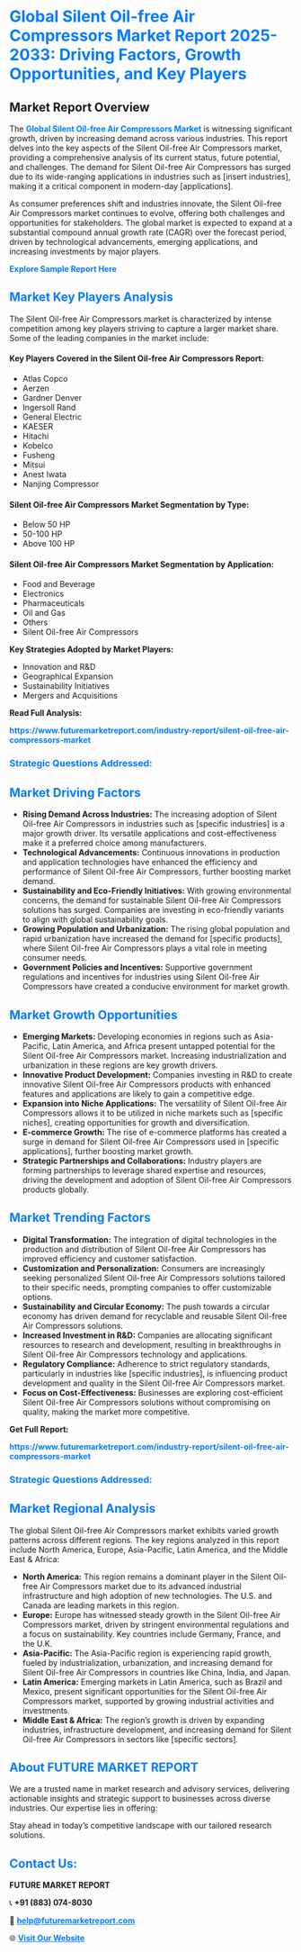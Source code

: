 <h1 style="color: #007BFF;">Global Silent Oil-free Air Compressors Market Report 2025-2033: Driving Factors, Growth Opportunities, and Key Players</h1>

<section id="overview">
<h2>Market Report Overview</h2>
<p>The <a href="https://www.futuremarketreport.com/industry-report/silent-oil-free-air-compressors-market" style="color: #007BFF; text-decoration: none;"><strong>Global Silent Oil-free Air Compressors Market</strong></a> is witnessing significant growth, driven by increasing demand across various industries. This report delves into the key aspects of the Silent Oil-free Air Compressors market, providing a comprehensive analysis of its current status, future potential, and challenges. The demand for Silent Oil-free Air Compressors has surged due to its wide-ranging applications in industries such as [insert industries], making it a critical component in modern-day [applications].</p>
<p>As consumer preferences shift and industries innovate, the Silent Oil-free Air Compressors market continues to evolve, offering both challenges and opportunities for stakeholders. The global market is expected to expand at a substantial compound annual growth rate (CAGR) over the forecast period, driven by technological advancements, emerging applications, and increasing investments by major players.</p>
</section>

<section id="overview">
<p><a href="https://www.futuremarketreport.com/request-sample/reportId=128433" style="color: #007BFF; text-decoration: none;"><strong>Explore Sample Report Here</strong></a></p>
</section>

<section id="key-players">
<h2 style="color: #007BFF;">Market Key Players Analysis</h2>
<p>The Silent Oil-free Air Compressors market is characterized by intense competition among key players striving to capture a larger market share. Some of the leading companies in the market include:</p>
<h4>Key Players Covered in the Silent Oil-free Air Compressors Report:</h4>
<ul><li>Atlas Copco</li><li>Aerzen</li><li>Gardner Denver</li><li>Ingersoll Rand</li><li>General Electric</li><li>KAESER</li><li>Hitachi</li><li>Kobelco</li><li>Fusheng</li><li>Mitsui</li><li>Anest Iwata</li><li>Nanjing Compressor</li></ul>
<h4>Silent Oil-free Air Compressors Market Segmentation by Type:</h4>
<ul><li>Below 50 HP</li><li>50-100 HP</li><li>Above 100 HP</li></ul>

<h4>Silent Oil-free Air Compressors Market Segmentation by Application:</h4>
<ul><li>Food and Beverage</li><li>Electronics</li><li>Pharmaceuticals</li><li>Oil and Gas</li><li>Others</li><li>Silent Oil-free Air Compressors</li></ul>
<p><strong>Key Strategies Adopted by Market Players:</strong></p>
<ul>
<li>Innovation and R&D</li>
<li>Geographical Expansion</li>
<li>Sustainability Initiatives</li>
<li>Mergers and Acquisitions</li>
</ul>
</section>

<section>
<p><strong>Read Full Analysis: </strong></p><a href="https://www.futuremarketreport.com/industry-report/silent-oil-free-air-compressors-market" style="color: #007BFF; text-decoration: none;"><strong>https://www.futuremarketreport.com/industry-report/silent-oil-free-air-compressors-market</strong></a>
<h3 style="color: #007BFF;">Strategic Questions Addressed:</h3>
</section>

<section id="driving-factors">
<h2 style="color: #007BFF;">Market Driving Factors</h2>
<ul>
<li><strong>Rising Demand Across Industries:</strong> The increasing adoption of Silent Oil-free Air Compressors in industries such as [specific industries] is a major growth driver. Its versatile applications and cost-effectiveness make it a preferred choice among manufacturers.</li>
<li><strong>Technological Advancements:</strong> Continuous innovations in production and application technologies have enhanced the efficiency and performance of Silent Oil-free Air Compressors, further boosting market demand.</li>
<li><strong>Sustainability and Eco-Friendly Initiatives:</strong> With growing environmental concerns, the demand for sustainable Silent Oil-free Air Compressors solutions has surged. Companies are investing in eco-friendly variants to align with global sustainability goals.</li>
<li><strong>Growing Population and Urbanization:</strong> The rising global population and rapid urbanization have increased the demand for [specific products], where Silent Oil-free Air Compressors plays a vital role in meeting consumer needs.</li>
<li><strong>Government Policies and Incentives:</strong> Supportive government regulations and incentives for industries using Silent Oil-free Air Compressors have created a conducive environment for market growth.</li>
</ul>
</section>

<section id="growth-opportunities">
<h2 style="color: #007BFF;">Market Growth Opportunities</h2>
<ul>
<li><strong>Emerging Markets:</strong> Developing economies in regions such as Asia-Pacific, Latin America, and Africa present untapped potential for the Silent Oil-free Air Compressors market. Increasing industrialization and urbanization in these regions are key growth drivers.</li>
<li><strong>Innovative Product Development:</strong> Companies investing in R&D to create innovative Silent Oil-free Air Compressors products with enhanced features and applications are likely to gain a competitive edge.</li>
<li><strong>Expansion into Niche Applications:</strong> The versatility of Silent Oil-free Air Compressors allows it to be utilized in niche markets such as [specific niches], creating opportunities for growth and diversification.</li>
<li><strong>E-commerce Growth:</strong> The rise of e-commerce platforms has created a surge in demand for Silent Oil-free Air Compressors used in [specific applications], further boosting market growth.</li>
<li><strong>Strategic Partnerships and Collaborations:</strong> Industry players are forming partnerships to leverage shared expertise and resources, driving the development and adoption of Silent Oil-free Air Compressors products globally.</li>
</ul>
</section>

<section id="trending-factors">
<h2 style="color: #007BFF;">Market Trending Factors</h2>
<ul>
<li><strong>Digital Transformation:</strong> The integration of digital technologies in the production and distribution of Silent Oil-free Air Compressors has improved efficiency and customer satisfaction.</li>
<li><strong>Customization and Personalization:</strong> Consumers are increasingly seeking personalized Silent Oil-free Air Compressors solutions tailored to their specific needs, prompting companies to offer customizable options.</li>
<li><strong>Sustainability and Circular Economy:</strong> The push towards a circular economy has driven demand for recyclable and reusable Silent Oil-free Air Compressors solutions.</li>
<li><strong>Increased Investment in R&D:</strong> Companies are allocating significant resources to research and development, resulting in breakthroughs in Silent Oil-free Air Compressors technology and applications.</li>
<li><strong>Regulatory Compliance:</strong> Adherence to strict regulatory standards, particularly in industries like [specific industries], is influencing product development and quality in the Silent Oil-free Air Compressors market.</li>
<li><strong>Focus on Cost-Effectiveness:</strong> Businesses are exploring cost-efficient Silent Oil-free Air Compressors solutions without compromising on quality, making the market more competitive.</li>
</ul>
</section>

<section>
<p><strong>Get Full Report: </strong></p><a href="https://www.futuremarketreport.com/industry-report/silent-oil-free-air-compressors-market" style="color: #007BFF; text-decoration: none;"><strong>https://www.futuremarketreport.com/industry-report/silent-oil-free-air-compressors-market</strong></a>
<h3 style="color: #007BFF;">Strategic Questions Addressed:</h3>
</section>


<section id="regional-analysis">
<h2 style="color: #007BFF;">Market Regional Analysis</h2>
<p>The global Silent Oil-free Air Compressors market exhibits varied growth patterns across different regions. The key regions analyzed in this report include North America, Europe, Asia-Pacific, Latin America, and the Middle East & Africa:</p>
<ul>
<li><strong>North America:</strong> This region remains a dominant player in the Silent Oil-free Air Compressors market due to its advanced industrial infrastructure and high adoption of new technologies. The U.S. and Canada are leading markets in this region.</li>
<li><strong>Europe:</strong> Europe has witnessed steady growth in the Silent Oil-free Air Compressors market, driven by stringent environmental regulations and a focus on sustainability. Key countries include Germany, France, and the U.K.</li>
<li><strong>Asia-Pacific:</strong> The Asia-Pacific region is experiencing rapid growth, fueled by industrialization, urbanization, and increasing demand for Silent Oil-free Air Compressors in countries like China, India, and Japan.</li>
<li><strong>Latin America:</strong> Emerging markets in Latin America, such as Brazil and Mexico, present significant opportunities for the Silent Oil-free Air Compressors market, supported by growing industrial activities and investments.</li>
<li><strong>Middle East & Africa:</strong> The region’s growth is driven by expanding industries, infrastructure development, and increasing demand for Silent Oil-free Air Compressors in sectors like [specific sectors].</li>
</ul>
</section>

<footer>
<h2 style="color: #007BFF;">About FUTURE MARKET REPORT</h2>
<p>We are a trusted name in market research and advisory services, delivering actionable insights and strategic support to businesses across diverse industries. Our expertise lies in offering:</p>

<p>Stay ahead in today’s competitive landscape with our tailored research solutions.</p>

<h2 style="color: #007BFF;">Contact Us:</h2>
<p><strong>FUTURE MARKET REPORT</strong></p>
<p>📞 <strong>+91 (883) 074-8030</strong></p>
<p>📧 <strong><a href="mailto:help@futuremarketreport.com" style="color: #007BFF;">help@futuremarketreport.com</a></strong></p>
<p>🌐 <strong><a href="https://www.futuremarketreport.com/" style="color: #007BFF;">Visit Our Website</a></strong></p>
</footer>